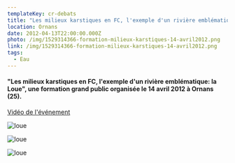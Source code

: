 ```yaml
---
templateKey: cr-debats
title: "Les milieux karstiques en FC, l'exemple d'un rivière emblématique: la Loue"
location: Ornans
date: 2012-04-13T22:00:00.000Z
photo: /img/1529314366-formation-milieux-karstiques-14-avril2012.png
link: /img/1529314366-formation-milieux-karstiques-14-avril2012.png
tags:
  - Eau
---
```

#### "Les milieux karstiques en FC, l'exemple d'un rivière emblématique: la Loue", une formation grand public organisée le 14 avril 2012 à Ornans (25).

[Vidéo de l'événement](/img/video-karst-2012.mp4)

![loue](/img/journee-karst-michel-lassus.jpg?nf_resize=fit&w=400#img-center "loue")

![loue](/img/journee-karst-michel-lassus-5.jpg?nf_resize=fit&w=400#img-center "loue")

![loue](/img/journee-karst-michel-lassus-2-2.jpg?nf_resize=fit&w=400#img-center "loue")